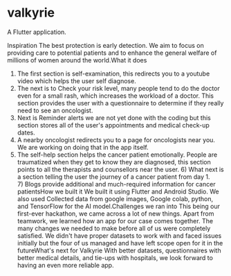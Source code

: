 # valkyrie

A Flutter application.

Inspiration
The best protection is early detection. We aim to focus on providing care to potential patients and to enhance the general welfare of millions of women around the world.What it does
1) The first section is self-examination, this redirects you to a youtube video which helps the user self diagnose.
2) The next is to Check your risk level, many people tend to do the doctor even for a small rash, which increases the workload of a doctor. This section provides the user with a questionnaire to determine if they really need to see an oncologist.
3) Next is Reminder alerts we are not yet done with the coding but this section stores all of the user's appointments and medical check-up dates.
4) A nearby oncologist redirects you to a page for oncologists near you. We are working on doing that in the app itself.
5) The self-help section helps the cancer patient emotionally. People are traumatized when they get to know they are diagnosed, this section points to all the therapists and counsellors near the user.
6) What next is a section telling the user the journey of a cancer patient from day 1.
7) Blogs provide additional and much-required information for cancer patientsHow we built it
We built it using Flutter and Android Studio. We also used Collected data from google images, Google colab, python, and TensorFlow for the AI model.Challenges we ran into
This being our first-ever hackathon, we came across a lot of new things. Apart from teamwork, we learned how an app for our case comes together. The many changes we needed to make before all of us were completely satisfied. We didn't have proper datasets to work with and faced issues initially but the four of us managed and have left scope open for it in the futureWhat's next for Valkyrie
With better datasets, questionnaires with better medical details, and tie-ups with hospitals, we look forward to having an even more reliable app.
